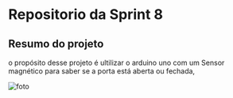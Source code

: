 # Repositorio da Sprint  8

## Resumo  do projeto

o propósito desse projeto é  ultilizar o arduino uno com um Sensor magnético para saber se a porta está aberta ou fechada,







![foto](https://github.com/Danielvisk/daniel-1repositorio/blob/main/daniel%20img.png)

